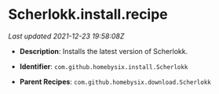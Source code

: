 # Scherlokk.install.recipe

_Last updated 2021-12-23 19:58:08Z_

- **Description**: Installs the latest version of Scherlokk.

- **Identifier**: `com.github.homebysix.install.Scherlokk`

- **Parent Recipes**: `com.github.homebysix.download.Scherlokk`